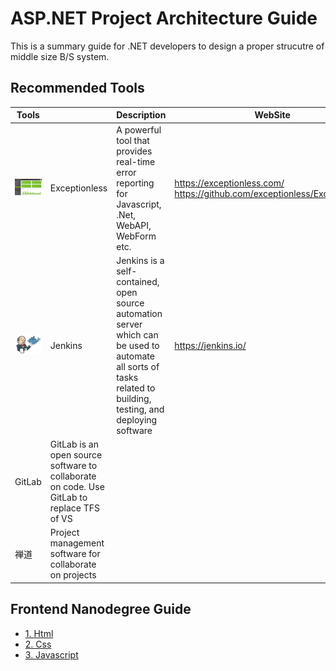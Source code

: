 # ASP.NET Project Architecture Guide

This is a summary guide for .NET developers to design a proper strucutre of middle size B/S system.

## Recommended Tools 
Tools |   | Description | WebSite
------|---|-------------|--------
![Exception Less](https://github.com/kenj3/NET-Project-Architecture/blob/master/images/example-exceptionless1.jpg) | Exceptionless | A powerful tool that provides real-time error reporting for Javascript, .Net, WebAPI, WebForm etc. | https://exceptionless.com/ https://github.com/exceptionless/Exceptionless
![Jenkins](https://github.com/kenj3/NET-Project-Architecture/blob/master/images/example-jenkins1.jpg)| Jenkins | Jenkins is a self-contained, open source automation server which can be used to automate all sorts of tasks related to building, testing, and deploying software| https://jenkins.io/
| GitLab | GitLab is an open source software to collaborate on code. Use GitLab to replace TFS of VS |
| 禅道 | Project management software for collaborate on projects |

## Frontend Nanodegree Guide
- [1. Html][ref01]
- [2. Css][ref02]
- [3. Javascript][ref03]


[ref01]: https://github.com/kenj3/NET-Project-Architecture/blob/master/Frontend-Guide-HTML.md  "Frontend Guide Html"
[ref02]: https://github.com/kenj3/NET-Project-Architecture/blob/master/Frontend-Guide-CSS.md  "Frontend-Guide Css"
[ref03]: https://github.com/kenj3/NET-Project-Architecture/blob/master/Frontend-Guide-Javascript.md  "Frontend-Guide Javascript"
